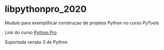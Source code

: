 # libpythonpro_2020
Modulo para exemplificar construçao de projetos Python no curso PyTools

Link do curso [Python Pro](https://www.python.pro.br/)

Suportada versão 3 de Python
